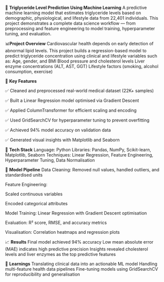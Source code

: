 🧠 **Triglyceride Level Prediction Using Machine Learning**
A predictive machine learning model that estimates triglyceride levels based on demographic, physiological, and lifestyle data from 22,401 individuals.
This project demonstrates a complete data science workflow — from preprocessing and feature engineering to model training, hyperparameter tuning, and evaluation.

📊**Project Overview**
Cardiovascular health depends on early detection of abnormal lipid levels. This project builds a regression-based model to predict triglyceride concentration using clinical and lifestyle variables such as:
Age, gender, and BMI
Blood pressure and cholesterol levels
Liver enzyme concentrations (ALT, AST, GGT)
Lifestyle factors (smoking, alcohol consumption, exercise)

🚀 **Key Features**


✅ Cleaned and preprocessed real-world medical dataset (22K+ samples)

✅ Built a Linear Regression model optimised via Gradient Descent

✅ Applied ColumnTransformer for efficient scaling and encoding

✅ Used GridSearchCV for hyperparameter tuning to prevent overfitting

✅ Achieved 94% model accuracy on validation data

✅ Generated visual insights with Matplotlib and Seaborn

🧩 **Tech Stack**
Language: Python
Libraries: Pandas, NumPy, Scikit-learn, Matplotlib, Seaborn
Techniques: Linear Regression, Feature Engineering, Hyperparameter Tuning, Data Normalisation

🧮 **Model Pipeline**
Data Cleaning: Removed null values, handled outliers, and standardised units

Feature Engineering:

Scaled continuous variables

Encoded categorical attributes

Model Training: Linear Regression with Gradient Descent optimisation

Evaluation: R² score, RMSE, and accuracy metrics

Visualisation: Correlation heatmaps and regression plots

📈 **Results**
Final model achieved 94% accuracy
Low mean absolute error (MAE) indicates high predictive precision
Insights revealed cholesterol levels and liver enzymes as the top predictive features

🧠 **Learnings**
Translating clinical data into an actionable ML model
Handling multi-feature health data pipelines
Fine-tuning models using GridSearchCV for reproducibility and generalisation

